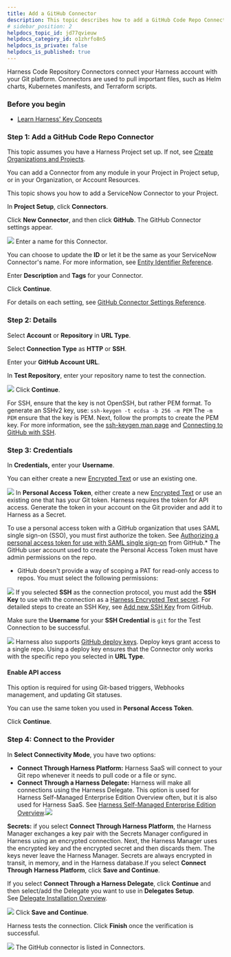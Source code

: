 ```yaml
---
title: Add a GitHub Connector
description: This topic describes how to add a GitHub Code Repo Connector.
# sidebar_position: 2
helpdocs_topic_id: jd77qvieuw
helpdocs_category_id: o1zhrfo8n5
helpdocs_is_private: false
helpdocs_is_published: true
---
```


Harness Code Repository Connectors connect your Harness account with your Git platform. Connectors are used to pull important files, such as Helm charts, Kubernetes manifests, and Terraform scripts.

### Before you begin

* [Learn Harness' Key Concepts](../../getting-started/learn-harness-key-concepts.md)

### Step 1: Add a GitHub Code Repo Connector

This topic assumes you have a Harness Project set up. If not, see [Create Organizations and Projects](../1_Organizations-and-Projects/2-create-an-organization.md).

You can add a Connector from any module in your Project in Project setup, or in your Organization, or Account Resources.

This topic shows you how to add a ServiceNow Connector to your Project.

In **Project Setup**, click **Connectors**.

Click **New Connector**, and then click **GitHub**. The GitHub Connector settings appear.

![](./static/add-a-git-hub-connector-34.png)
Enter a name for this Connector.

You can choose to update the **ID** or let it be the same as your ServiceNow Connector's name. For more information, see [Entity Identifier Reference](../20_References/entity-identifier-reference.md).

Enter **Description** and **Tags** for your Connector.

Click **Continue**.

For details on each setting, see [GitHub Connector Settings Reference](ref-source-repo-provider/git-hub-connector-settings-reference.md).

### Step 2: Details

Select **Account** or **Repository** in **URL Type**.

Select **Connection Type** as **HTTP** or **SSH**.

Enter your **GitHub Account URL**.

In **Test Repository**, enter your repository name to test the connection.

![](./static/add-a-git-hub-connector-35.png)
Click **Continue**.

For SSH, ensure that the key is not OpenSSH, but rather PEM format. To generate an SSHv2 key, use: `ssh-keygen -t ecdsa -b 256 -m PEM` The `-m PEM` ensure that the key is PEM. Next, follow the prompts to create the PEM key. For more information, see the [ssh-keygen man page](https://linux.die.net/man/1/ssh-keygen) and [Connecting to GitHub with SSH](https://help.github.com/en/github/authenticating-to-github/connecting-to-github-with-ssh).

### Step 3: Credentials

In **Credentials,** enter your **Username**.

You can either create a new [Encrypted Text](../6_Security/2-add-use-text-secrets.md) or use an existing one.

![](./static/add-a-git-hub-connector-36.png)
In **Personal Access Token**, either create a new [Encrypted Text](../6_Security/2-add-use-text-secrets.md) or use an existing one that has your Git token. Harness requires the token for API access. Generate the token in your account on the Git provider and add it to Harness as a Secret.

To use a personal access token with a GitHub organization that uses SAML single sign-on (SSO), you must first authorize the token. See [Authorizing a personal access token for use with SAML single sign-on](https://docs.github.com/en/enterprise-cloud@latest/authentication/authenticating-with-saml-single-sign-on/authorizing-a-personal-access-token-for-use-with-saml-single-sign-on) from GitHub.* The GitHub user account used to create the Personal Access Token must have admin permissions on the repo.
* GitHub doesn't provide a way of scoping a PAT for read-only access to repos. You must select the following permissions:

![](./static/add-a-git-hub-connector-37.png)
If you selected **SSH** as the connection protocol, you must add the **SSH Key** to use with the connection as a [Harness Encrypted Text secret](../6_Security/2-add-use-text-secrets.md). For detailed steps to create an SSH Key, see [Add new SSH Key](https://docs.github.com/en/authentication/connecting-to-github-with-ssh/adding-a-new-ssh-key-to-your-github-account) from GitHub.

Make sure the **Username** for your **SSH Credential** is `git` for the Test Connection to be successful.  


![](./static/add-a-git-hub-connector-38.png)
Harness also supports [GitHub deploy keys](https://docs.github.com/en/developers/overview/managing-deploy-keys#deploy-keys). Deploy keys grant access to a single repo. Using a deploy key ensures that the Connector only works with the specific repo you selected in **URL Type**.

#### Enable API access

This option is required for using Git-based triggers, Webhooks management, and updating Git statuses.

You can use the same token you used in **Personal Access Token**.

Click **Continue**.

### Step 4: Connect to the Provider

In **Select Connectivity Mode**, you have two options:

* **Connect Through Harness Platform:** Harness SaaS will connect to your Git repo whenever it needs to pull code or a file or sync.
* **Connect Through a Harness Delegate:** Harness will make all connections using the Harness Delegate. This option is used for Harness Self-Managed Enterprise Edition Overview often, but it is also used for Harness SaaS. See [Harness Self-Managed Enterprise Edition Overview](../../self-managed-enterprise-edition/introduction/harness-self-managed-enterprise-edition-overview.md).![](./static/add-a-git-hub-connector-39.png)

**Secrets:** if you select **Connect Through Harness Platform**, the Harness Manager exchanges a key pair with the Secrets Manager configured in Harness using an encrypted connection. Next, the Harness Manager uses the encrypted key and the encrypted secret and then discards them. The keys never leave the Harness Manager. Secrets are always encrypted in transit, in memory, and in the Harness database.If you select **Connect Through** **Harness Platform**, click **Save and Continue**.

If you select **Connect Through a Harness Delegate**, click **Continue** and then select/add the Delegate you want to use in **Delegates Setup**. See [Delegate Installation Overview](../2_Delegates/delegate-installation-overview.md).

![](./static/add-a-git-hub-connector-40.png)
Click **Save and Continue**.

Harness tests the connection. Click **Finish** once the verification is successful.

![](./static/add-a-git-hub-connector-41.png)
The GitHub connector is listed in Connectors.

